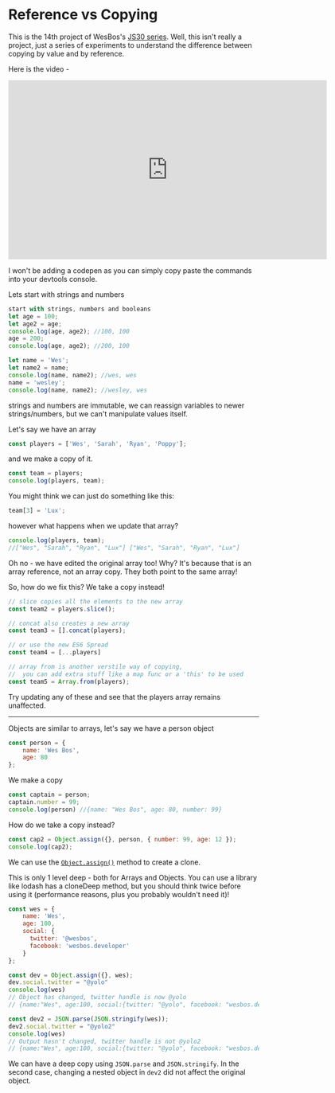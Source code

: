# Reference vs Copying

This is the 14th project of WesBos's [JS30 series](https://javascript30.com).
Well, this isn't really a project, just a series of experiments to understand the difference between copying by value and by reference.

Here is the video -

<iframe width="640" height="360" src="https://www.youtube.com/embed/YnfwDQ5XYF4?rel=0" frameborder="0" allow="autoplay; encrypted-media" allowfullscreen></iframe>

I won't be adding a codepen as you can simply copy paste the commands into your devtools console.

Lets start with strings and numbers

```js
start with strings, numbers and booleans
let age = 100;
let age2 = age;
console.log(age, age2); //100, 100
age = 200;
console.log(age, age2); //200, 100

let name = 'Wes';
let name2 = name;
console.log(name, name2); //wes, wes
name = 'wesley';
console.log(name, name2); //wesley, wes
```

strings and numbers are immutable, we can reassign variables to newer strings/numbers, but we can't manipulate values itself.


Let's say we have an array

```js
const players = ['Wes', 'Sarah', 'Ryan', 'Poppy'];
```

and we make a copy of it.
```js
const team = players;
console.log(players, team);
```

You might think we can just do something like this:
```js
team[3] = 'Lux';
```

however what happens when we update that array?

```js
console.log(players, team);
//["Wes", "Sarah", "Ryan", "Lux"] ["Wes", "Sarah", "Ryan", "Lux"]
```

Oh no - we have edited the original array too! Why? It's because that is an array reference, not an array copy. They both point to the same array!

So, how do we fix this? We take a copy instead!

```js
// slice copies all the elements to the new array
const team2 = players.slice();

// concat also creates a new array
const team3 = [].concat(players);

// or use the new ES6 Spread
const team4 = [...players]

// array from is another verstile way of copying, 
//  you can add extra stuff like a map func or a 'this' to be used
const team5 = Array.from(players);
```

Try updating any of these and see that the players array remains unaffected.


-----

Objects are similar to arrays, let's say we have a person object

```js
const person = {
    name: 'Wes Bos',
    age: 80
};
```

We make a copy

```js
const captain = person;
captain.number = 99;
console.log(person) //{name: "Wes Bos", age: 80, number: 99}
```
How do we take a copy instead?

```js
const cap2 = Object.assign({}, person, { number: 99, age: 12 });
console.log(cap2);
```

We can use the [`Object.assign()`](https://developer.mozilla.org/en-US/docs/Web/JavaScript/Reference/Global_Objects/Object/assign) method to create a clone. 


This is only 1 level deep - both for Arrays and Objects. You can use a library like lodash has a cloneDeep method, but you should think twice before using it (performance reasons, plus you probably wouldn't need it)!


```js
const wes = {
    name: 'Wes',
    age: 100,
    social: {
      twitter: '@wesbos',
      facebook: 'wesbos.developer'
    }
};

const dev = Object.assign({}, wes);
dev.social.twitter = "@yolo"
console.log(wes)
// Object has changed, twitter handle is now @yolo
// {name:"Wes", age:100, social:{twitter: "@yolo", facebook: "wesbos.developer"}}

const dev2 = JSON.parse(JSON.stringify(wes));
dev2.social.twitter = "@yolo2"
console.log(wes)
// Output hasn't changed, twitter handle is not @yolo2
// {name:"Wes", age:100, social:{twitter: "@yolo", facebook: "wesbos.developer"}}
```

We can have a deep copy using `JSON.parse` and `JSON.stringify`. In the second case, changing a nested object in `dev2` did not affect the original object.